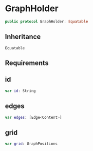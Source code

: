 # GraphHolder

``` swift
public protocol GraphHolder:​ Equatable
```

## Inheritance

`Equatable`

## Requirements

## id

``` swift
var id:​ String
```

## edges

``` swift
var edges:​ [Edge<Content>]
```

## grid

``` swift
var grid:​ GraphPositions
```
